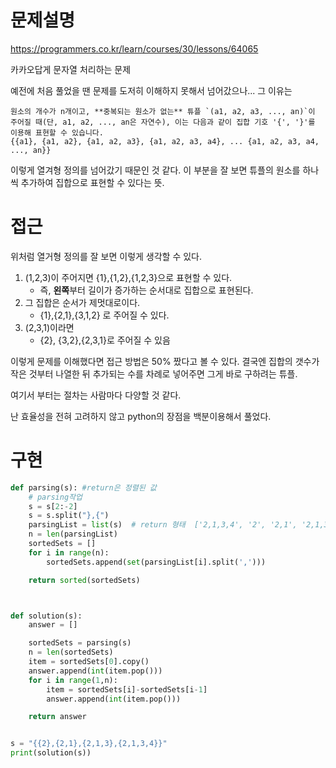 # 문제설명

https://programmers.co.kr/learn/courses/30/lessons/64065

카카오답게 문자열 처리하는 문제

예전에 처음 풀었을 땐 문제를 도저히 이해하지 못해서 넘어갔으나... 그 이유는 

```
원소의 개수가 n개이고, **중복되는 원소가 없는** 튜플 `(a1, a2, a3, ..., an)`이 주어질 때(단, a1, a2, ..., an은 자연수), 이는 다음과 같이 집합 기호 '{', '}'를 이용해 표현할 수 있습니다.
{{a1}, {a1, a2}, {a1, a2, a3}, {a1, a2, a3, a4}, ... {a1, a2, a3, a4, ..., an}}
```

이렇게 열겨형 정의를 넘어갔기 때문인 것 같다. 이 부분을 잘 보면 튜플의 원소를 하나씩 추가하여 집합으로 표현할 수 있다는 뜻.



# 접근

위처럼 열거형 정의를 잘 보면 이렇게 생각할 수 있다.

1. (1,2,3)이 주어지면 {1},{1,2},{1,2,3}으로 표현할 수 있다.
   * 즉, **왼쪽**부터 길이가 증가하는 순서대로 집합으로 표현된다.
2. 그 집합은 순서가 제멋대로이다.
   * {1},{2,1},{3,1,2} 로 주어질 수 있다.
3. (2,3,1)이라면
   * {2}, {3,2},{2,3,1}로 주어질 수 있음

이렇게 문제를 이해했다면 접근 방법은 50% 짰다고 볼 수 있다. 결국엔 집합의 갯수가 작은 것부터 나열한 뒤 추가되는 수를 차례로 넣어주면 그게 바로 구하려는 튜플.



여기서 부터는 절차는 사람마다 다양할 것 같다.

난 효율성을 전혀 고려하지 않고 python의 장점을 백분이용해서 풀었다.



# 구현

```python
def parsing(s): #return은 정렬된 값
    # parsing작업
    s = s[2:-2]
    s = s.split("},{")
    parsingList = list(s)  # return 형태  ['2,1,3,4', '2', '2,1', '2,1,3']
    n = len(parsingList)
    sortedSets = []
    for i in range(n):
        sortedSets.append(set(parsingList[i].split(',')))

    return sorted(sortedSets)



def solution(s):
    answer = []

    sortedSets = parsing(s)
    n = len(sortedSets)
    item = sortedSets[0].copy()
    answer.append(int(item.pop()))
    for i in range(1,n):
        item = sortedSets[i]-sortedSets[i-1]
        answer.append(int(item.pop()))

    return answer


s = "{{2},{2,1},{2,1,3},{2,1,3,4}}"
print(solution(s))
```


